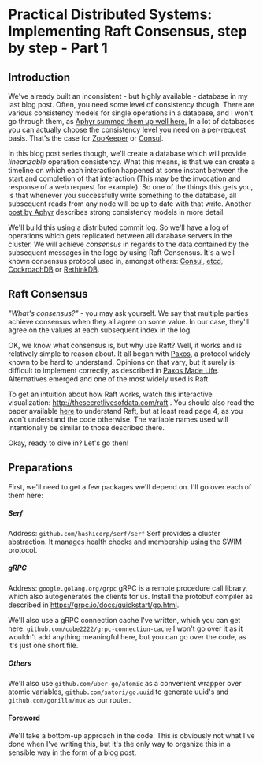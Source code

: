 # Practical Distributed Systems: Implementing Raft Consensus, step by step - Part 1
## Introduction
We've already built an inconsistent - but highly available - database in my last blog post. Often, you need some level of consistency though. There are various consistency models for single operations in a database, and I won't go through them, as [Aphyr summed them up well here.][1] In a lot of databases you can actually choose the consistency level you need on a per-request basis. That's the case for [ZooKeeper][2] or [Consul][3]. 

In this blog post series though, we'll create a database which will provide *linearizable* operation consistency. What this means, is that we can create a timeline on which each interaction happened at some instant between the start and completion of that interaction (This may be the invocation and response of a web request for example). So one of the things this gets you, is that whenever you successfully write something to the database, all subsequent reads from any node will be up to date with that write. Another [post by Aphyr][4] describes strong consistency models in more detail.

We'll build this using a distributed commit log. So we'll have a log of operations which gets replicated between all database servers in the cluster. We will achieve *consensus* in regards to the data contained by the subsequent messages in the loge by using Raft Consensus. It's a well known consensus protocol used in, amongst others: [Consul][3], [etcd][5], [CockroachDB][7] or [RethinkDB][6].

## Raft Consensus
*"What's consensus?"* - you may ask yourself. We say that multiple parties achieve consensus when they all agree on some value. In our case, they'll agree on the values at each subsequent index in the log.

OK, we know what consensus is, but why use Raft? Well, it works and is relatively simple to reason about. It all began with [Paxos][8], a protocol widely known to be hard to understand. Opinions on that vary, but it surely is difficult to implement correctly, as described in [Paxos Made Life][9]. Alternatives emerged and one of the most widely used is Raft.

To get an intuition about how Raft works, watch this interactive visualization: http://thesecretlivesofdata.com/raft . You should also read the paper available [here][10] to understand Raft, but at least read page 4, as you won't understand the code otherwise. The variable names used will intentionally be similar to those described there.

Okay, ready to dive in? Let's go then!

## Preparations
First, we'll need to get a few packages we'll depend on. I'll go over each of them here:
##### Serf
Address: ```github.com/hashicorp/serf/serf```
Serf provides a cluster abstraction. It manages health checks and membership using the SWIM protocol.
##### gRPC
Address: ```google.golang.org/grpc```
gRPC is a remote procedure call library, which also autogenerates the clients for us.
Install the protobuf compiler as described in https://grpc.io/docs/quickstart/go.html.

We'll also use a gRPC connection cache I've written, which you can get here:
```github.com/cube2222/grpc-connection-cache```
I won't go over it as it wouldn't add anything meaningful here, but you can go over the code, as it's just one short file.
##### Others
We'll also use ```github.com/uber-go/atomic``` as a convenient wrapper over atomic variables, ```github.com/satori/go.uuid``` to generate uuid's and ```github.com/gorilla/mux```  as our router.

#### Foreword
We'll take a bottom-up approach in the code. This is obviously not what I've done when I've writing this, but it's the only way to organize this in a sensible way in the form of a blog post.




[1]:https://github.com/aphyr/distsys-class
[2]:https://zookeeper.apache.org/
[3]:https://www.consul.io/
[4]:https://aphyr.com/posts/313-strong-consistency-models
[5]:https://github.com/coreos/etcd
[6]:https://www.rethinkdb.com/
[7]:https://www.cockroachlabs.com/
[8]:https://lamport.azurewebsites.net/pubs/lamport-paxos.pdf
[9]:https://research.google.com/archive/paxos_made_live.html
[10]:https://raft.github.io/raft.pdf
